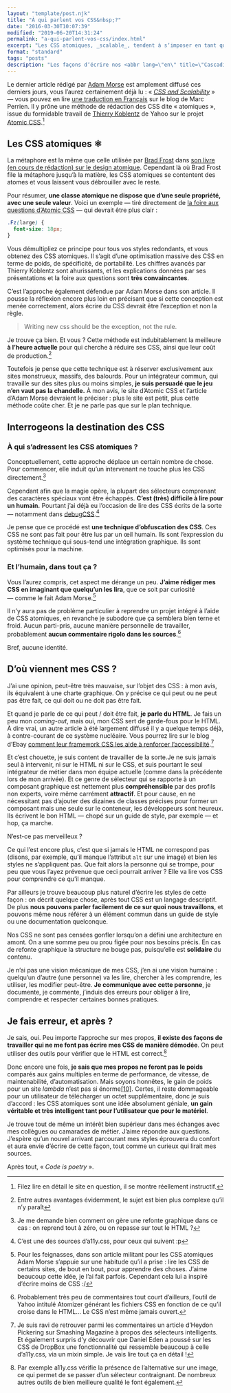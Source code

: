 ```yaml
---
layout: "template/post.njk"
title: "À qui parlent vos CSS&nbsp;?"
date: "2016-03-30T10:07:39"
modified: "2019-06-20T14:31:24"
permalink: "a-qui-parlent-vos-css/index.html"
excerpt: "Les CSS atomiques, _scalable_, tendent à sʼimposer en tant que concept. Leur usage est encore un brin complexe, mais leurs avantages sont nombreux. Pourtant, je ne parviens pas à avoir envie dʼessayer. Alors jʼétale mes réflexions ici."
format: "standard"
tags: "posts"
description: "Les façons dʼécrire nos <abbr lang=\"en\" title=\"Cascading StyleSheet\">CSS</abbr> se multiplient et se mélangent, me laissant une question sur le bout de la langue&nbsp;: pour qui écrit-on ces styles&nbsp;?"
---
```

Le dernier article rédigé par [Adam Morse](http://mrmrs.cc/) est amplement diffusé ces derniers jours, vous lʼaurez certainement déjà lu&nbsp;: «&nbsp;[_CSS and Scalability_](http://mrmrs.io/writing/2016/03/24/scalable-css/)&nbsp;» —&nbsp;vous pouvez en lire [une traduction en Français](http://blog.perrien.fr/css-et-evolutivite/) sur le blog de Marc Perrien. Il y prône une méthode de rédaction des CSS dite «&nbsp;atomiques&nbsp;», issue du formidable travail de [Thierry Koblentz](http://cssmojo.com/) de Yahoo sur le projet [Atomic CSS](http://acss.io/).[^1]

[^1]: Filez lire en détail le site en question, il se montre réellement instructif.



## Les CSS atomiques&nbsp;⚛

La métaphore est la même que celle utilisée par [Brad Frost](http://bradfrost.com/) dans [son livre (en cours de rédaction) sur le design atomique](http://atomicdesign.bradfrost.com/). Cependant là où Brad Frost file la métaphore jusquʼà la matière, les CSS atomiques se contentent des atomes et vous laissent vous débrouiller avec le reste.

Pour résumer, **une classe atomique ne dispose que dʼune seule propriété, avec une seule valeur**. Voici un exemple —&nbsp;tiré directement de [la foire aux questions dʼAtomic CSS](http://acss.io/frequently-asked-questions.html#how-is-atomic-css-different-than-using-inline-styles-)&nbsp;— qui devrait être plus clair&nbsp;:

```css
.Fz(large) {
  font-size: 18px;
}
```

Vous démultipliez ce principe pour tous vos styles redondants, et vous obtenez des CSS atomiques. Il sʼagit dʼune optimisation massive des CSS en terme de poids, de spécificité, de portabilité. Les chiffres avancés par Thierry Koblentz sont ahurissants, et les explications données par ses présentations et la foire aux questions sont **très convaincantes**.

Cʼest lʼapproche également défendue par Adam Morse dans son article. Il pousse la réflexion encore plus loin en précisant que si cette conception est menée correctement, alors écrire du CSS devrait être lʼexception et non la règle.

> Writing new css should be the exception, not the rule.

Je trouve ça bien. Et vous&nbsp;? Cette méthode est indubitablement la meilleure **à lʼheure actuelle** pour qui cherche à réduire ses CSS, ainsi que leur coût de production.[^2]

[^2]: Entre autres avantages évidemment, le sujet est bien plus complexe quʼil nʼy paraît



Toutefois je pense que cette technique est à réserver exclusivement aux sites monstrueux, massifs, des balourds. Pour un intégrateur commun, qui travaille sur des sites plus ou moins simples, **je suis persuadé que le jeu nʼen vaut pas la chandelle.** À mon avis, le site dʼAtomic CSS et lʼarticle dʼAdam Morse devraient le préciser&nbsp;: plus le site est petit, plus cette méthode coûte cher. Et je ne parle pas que sur le plan technique.

## Interrogeons la destination des CSS

### À qui sʼadressent les CSS atomiques&nbsp;?

Conceptuellement, cette approche déplace un certain nombre de chose. Pour commencer, elle induit quʼun intervenant ne touche plus les CSS directement.[^3]

[^3]: Je me demande bien comment on gère une refonte graphique dans ce cas : on reprend tout à zéro, ou on repasse sur tout le HTML ?



Cependant afin que la magie opère, la plupart des sélecteurs comprenant des caractères spéciaux vont être échappés. **Cʼest (très) difficile à lire pour un humain.** Pourtant jʼai déjà eu lʼoccasion de lire des CSS écrits de la sorte —&nbsp;notamment dans [debugCSS](https://github.com/yahoo/debugCSS/blob/master/debugCSS.css#L194).[^4]

[^4]: Cʼest une des sources dʼa11y.css, pour ceux qui suivent :p



Je pense que ce procédé est **une technique dʼobfuscation des CSS**. Ces CSS ne sont pas fait pour être lus par un œil humain. Ils sont lʼexpression du système technique qui sous-tend une intégration graphique. Ils sont optimisés pour la machine.

### Et lʼhumain, dans tout ça&nbsp;?

Vous lʼaurez compris, cet aspect me dérange un peu. **Jʼaime rédiger mes CSS en imaginant que quelquʼun les lira**, que ce soit par curiosité —&nbsp;comme le fait Adam Morse.[^5]

[^5]: Pour les feignasses, dans son article militant pour les CSS atomiques Adam Morse sʼappuie sur une habitude quʼil a prise : lire les CSS de certains sites, de bout en bout, pour apprendre des choses. Jʼaime beaucoup cette idée, je lʼai fait parfois. Cependant cela lui a inspiré dʼécrire moins de CSS :/



Il nʼy aura pas de problème particulier à reprendre un projet intégré à lʼaide de CSS atomiques, en revanche je subodore que ça semblera bien terne et froid. Aucun parti-pris, aucune manière personnelle de travailler, probablement **aucun commentaire rigolo dans les sources**.[^6]

[^6]: Probablement très peu de commentaires tout court dʼailleurs, lʼoutil de Yahoo intitulé Atomizer générant les fichiers CSS en fonction de ce quʼil croise dans le HTML… Le CSS nʼest même jamais ouvert.



Bref, aucune identité.

## Dʼoù viennent mes CSS&nbsp;?

Jʼai une opinion, peut-être très mauvaise, sur lʼobjet des CSS&nbsp;: à mon avis, ils équivalent à une charte graphique. On y précise ce qui peut ou ne peut pas être fait, ce qui doit ou ne doit pas être fait.

Et quand je parle de ce qui peut / doit être fait, **je parle du HTML**. Je fais un peu mon _coming-out_, mais oui, mon CSS sert de garde-fous pour le HTML. À dire vrai, un autre article à été largement diffusé il y a quelque temps déjà, à contre-courant de ce système nucléaire. Vous pourrez lire sur le blog dʼEbay [comment leur framework CSS les aide à renforcer lʼaccessibilité](http://www.ebaytechblog.com/2015/11/04/how-our-css-framework-helps-enforce-accessibility/).[^7]

[^7]: Je suis ravi de retrouver parmi les commentaires un article dʼHeydon Pickering sur Smashing Magazine à propos des sélecteurs intelligents. Et également surpris dʼy découvrir que Daniel Eden a poussé sur les CSS de DropBox une fonctionnalité qui ressemble beaucoup à celle dʼa11y.css, via un mixin simple. Je vais lire tout ça en détail !



Et cʼest chouette, je suis content de travailler de la sorte.Je ne suis jamais seul à intervenir, ni sur le HTML ni sur le CSS, et suis pourtant le seul intégrateur de métier dans mon équipe actuelle (comme dans la précédente lors de mon arrivée). Et ce genre de sélecteur qui se rapporte à un composant graphique est nettement plus **compréhensible** par des profils non experts, voire même carrément **attractif**. Et pour cause, en ne nécessitant pas dʼajouter des dizaines de classes précises pour former un composant mais une seule sur le conteneur, les développeurs sont heureux. Ils écrivent le bon HTML —&nbsp;chopé sur un guide de style, par exemple&nbsp;— et hop, ça marche.

Nʼest-ce pas merveilleux&nbsp;?

Ce qui lʼest encore plus, cʼest que si jamais le HTML ne correspond pas (disons, par exemple, quʼil manque lʼattribut `alt` sur une image) et bien les styles ne sʼappliquent pas. Que fait alors la personne qui se trompe, pour peu que vous lʼayez prévenue que ceci pourrait arriver&nbsp;? Elle va lire vos CSS pour comprendre ce quʼil manque.

Par ailleurs je trouve beaucoup plus naturel dʼécrire les styles de cette façon&nbsp;: on décrit quelque chose, après tout CSS est un langage descriptif. De plus **nous pouvons parler facilement de ce sur quoi nous travaillons**, et pouvons même nous référer à un élément commun dans un guide de style ou une documentation quelconque.

Nos CSS ne sont pas censées gonfler lorsquʼon a défini une architecture en amont. On a une somme peu ou prou figée pour nos besoins précis. En cas de refonte graphique la structure ne bouge pas, puisquʼelle est **solidaire** du contenu.

Je n’ai pas une vision mécanique de mes CSS, j’en ai une vision humaine&nbsp;: quelquʼun dʼautre (une personne) va les lire, chercher à les comprendre, les utiliser, les modifier peut-être. **Je communique avec cette personne**, je documente, je commente, jʼinduis des erreurs pour obliger à lire, comprendre et respecter certaines bonnes pratiques.

## Je fais erreur, et après&nbsp;?

Je sais, oui. Peu importe lʼapproche sur mes propos, **il existe des façons de travailler qui ne me font pas écrire mes CSS de manière démodée**. On peut utiliser des outils pour vérifier que le HTML est correct.[^9]

[^9]: Par exemple a11y.css vérifie la présence de lʼalternative sur une image, ce qui permet de se passer dʼun sélecteur contraignant. De nombreux autres outils de bien meilleure qualité le font également.



Donc encore une fois, **je sais que mes propos ne feront pas le poids** comparés aux gains multiples en terme de performance, de vitesse, de maintenabilité, dʼautomatisation. Mais soyons honnêtes, le gain de poids pour un site _lambda_ nʼest pas si énorme[\[10\]](https://www.ffoodd.fr/a-qui-parlent-vos-css/#note-10 "Les chiffres avancés par Thierry Koblentz sont issus de sites très, très gros, pour lesquels les gains sont forcément énormes. Un site vitrine pour la boulangerie du coin aura assez peu à y gagner par rapport à une feuille de styles légère et précise, je pense."). Certes, il reste dommageable pour un utilisateur de télécharger un octet supplémentaire, donc je suis dʼaccord&nbsp;: les CSS atomiques sont une idée absolument géniale, **un gain véritable et très intelligent tant pour lʼutilisateur que pour le matériel**.

Je trouve tout de même un intérêt bien supérieur dans mes échanges avec mes collègues ou camarades de métier. Jʼaime répondre aux questions. Jʼespère quʼun nouvel arrivant parcourant mes styles éprouvera du confort et aura envie dʼécrire de cette façon, tout comme un curieux qui lirait mes sources.

Après tout, «&nbsp;_Code is poetry_&nbsp;».